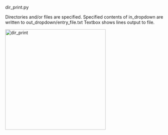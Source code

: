 dir_print.py

Directories and/or files are specified.
Specified contents of in_dropdown are written to out_dropdown/entry_file.txt
Textbox shows lines output to file.

<img width="320" alt="dir_print" src="https://github.com/DaveTheBongo/dir_print/assets/144818791/ca09cff8-388b-47f5-b4a5-a9aad70b8a03">
